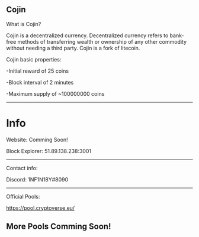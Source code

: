 Cojin
-----------------------------------------------------------------------------------------------------------------------------------------------------------------------------------
What is Cojin?

Cojin is a decentralized currency. Decentralized currency refers to bank-free methods of transferring wealth or ownership of any other commodity without needing a third party. Cojin is a fork of litecoin.

Cojin basic properties:

-Initial reward of 25 coins

-Block interval of 2 minutes

-Maximum supply of ~100000000 coins

-----------------------------------------------------------------------------------------------------------------------------------------------------------------------------------
Info
====
Website: Comming Soon!

Block Explorer: 51.89.138.238:3001

------------------------------------------------------------------------
Contact info:

Discord: 1NF1N18Y#8090

---------------
Official Pools:

https://pool.cryptoverse.eu/

More Pools Comming Soon!
-----------------------------



